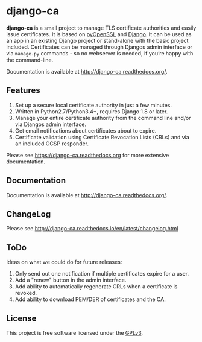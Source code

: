 # django-ca

**django-ca** is a small project to manage TLS certificate authorities and easily issue
certificates.  It is based on [pyOpenSSL](https://pyopenssl.readthedocs.org/) and
[Django](https://www.djangoproject.com/>). It can be used as an app in an existing Django project
or stand-alone with the basic project included.  Certificates can be managed through Djangos admin
interface or via `manage.py` commands - so no webserver is needed, if you’re happy with the
command-line.

Documentation is available at http://django-ca.readthedocs.org/.

## Features

1. Set up a secure local certificate authority in just a few minutes.
2. Written in Python2.7/Python3.4+, requires Django 1.8 or later.
3. Manage your entire certificate authority from the command line and/or via
   Djangos admin interface.
4. Get email notifications about certificates about to expire.
5. Certificate validation using Certificate Revocation Lists (CRLs) and via an included OCSP
   responder.

Please see https://django-ca.readthedocs.org for more extensive documentation.

## Documentation

Documentation is available at http://django-ca.readthedocs.org/.

## ChangeLog

Please see http://django-ca.readthedocs.io/en/latest/changelog.html

## ToDo

Ideas on what we could do for future releases:

1. Only send out one notification if multiple certificates expire for a user.
2. Add a "renew" button in the admin interface.
3. Add ability to automatically regenerate CRLs when a certificate is revoked.
4. Add ability to download PEM/DER of certificates and the CA.

## License

This project is free software licensed under the [GPLv3](http://www.gnu.org/licenses/gpl.txt).
